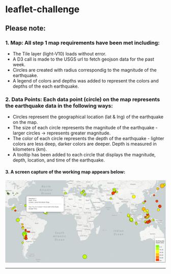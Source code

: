 # leaflet-challenge

## Please note:

### 1. Map:  All step 1 map requirements have been met including:

* The Tile layer (light-V10) loads without error.
* A D3 call is made to the USGS url to fetch geojson data for the past week.
* Circles are created with radius correspondig to the magnitude of the earthquake. 
* A legend of colors and depths was added to represent the colors and depths of the each earthquake.

### 2. Data Points: Each data point (circle) on the map represents the earthquake data in the following ways:

* Circles represent the geographical location (lat & lng) of the earthquake on the map.
* The size of each circle represents the magnitude of the earthquake - larger circles -> represents greater magnitude.
* The color of each circle represents the depth of the earthquake - lighter colors are less deep, darker colors are deeper. Depth is measured in kilometers (km).
* A tooltip has been added to each circle that displays the magnitude, depth, location, and time of the earthquake.

#### 3. A screen capture of the working map appears below:

![Screencapture](ScreenCapture.PNG)

___